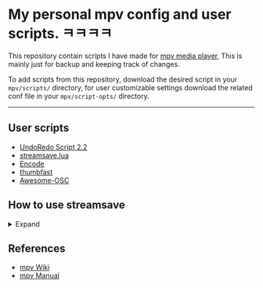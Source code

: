 # My personal mpv config and user scripts. ㅋㅋㅋㅋ

This repository contain scripts I have made for [mpv media player](https://github.com/mpv-player/mpv/), This is mainly just for backup and keeping track of changes.

To add scripts from this repository, download the desired script in your `mpv/scripts/` directory, for user customizable settings download the related conf file in your `mpv/script-opts/` directory.

----
## User scripts

* [UndoRedo Script 2.2](https://github.com/Eisa01/mpv-scripts#undoredo)
* [streamsave.lua](https://github.com/Sagnac/streamsave)
* [Encode](https://github.com/occivink/mpv-scripts#encodelua)
* [thumbfast](https://github.com/po5/thumbfast)
* [Awesome-OSC](https://github.com/Qiyue0726/awesome-osc)

## How to use streamsave
<details>
<summary>Expand</summary>

### How to use mpv for streaming, streaming+record
## [streamsave.lua](https://raw.githubusercontent.com/Sagnac/streamsave/master/streamsave.lua "streamsave.lua")

[mpv](https://github.com/mpv-player/mpv "mpv") script aimed at saving live streams and clipping online videos without encoding.

Essentially a wrapper around mpv's cache dumping commands, the script adds the following functionality:

* Automatic determination of the output file name and format;
* Option to specify the preferred output directory;
* Switch between 3 different dump modes:
  * clip mode;
  * full/continuous dump;
  * write from beginning to current position;
* Prevention of file overwrites;
* Acceptance of inverted loop ranges, allowing the end point to be set first;
* Dynamic chapter indicators on the OSC displaying the clipping interval;
* Automated stream saving;
* Workaround for some DAI HLS streams served from .m3u8 where the host changes.

By default the A-B loop points (set using the `l` key in mpv) determine the portion of the cache written to disk.

----

Default keybinds:

`Ctrl+z` dumps cache to disk

`Alt+z` cycles dump mode

`Alt+x` aligns loop points to keyframes (pressing again will restore the initial loop points)

`Ctrl+x` stops continuous dumping

----

It is advisable that you set `--demuxer-max-bytes` and `--demuxer-max-back-bytes` to larger values (e.g. at least 1GiB) in order to have a larger cache.

If you want to use with local files set `cache=yes` in mpv.conf

----

mpv's `script-message` command can be used at runtime to set the dump mode, override the output title or file extension, change the save directory, or switch the output label.
If you override the title, the file extension, or the directory, the `revert` argument can be used to set it back to the default value.

Examples:
```
script-message streamsave-mode continuous
script-message streamsave-title "Example Title"
script-message streamsave-extension .mkv
script-message streamsave-extension revert
script-message streamsave-path ~/streams
script-message streamsave-label range
```

----

## General Options

Options are specified in `~~/script-opts/streamsave.conf`

Runtime changes to all user options are supported via the `script-opts` property by using mpv's `set` or `change-list` input commands and the `streamsave-` prefix.

----

`save_directory` sets the output file directory. Don't use quote marks or a trailing slash when specifying paths here.

Example: `save_directory=C:\User Directory`

mpv double tilde paths `~~/` and home path shortcuts `~/` are also accepted. By default files are dumped in the current directory.

----

`dump_mode=continuous` will use dump-cache, setting the initial timestamp to 0 and leaving the end timestamp unset.

Use this mode if you want to dump the entire cache.<br>
This process will continue as packets are read and until the streams change, the player is closed, or the user presses the stop keybind.

Under this mode pressing the cache-write keybind again will stop writing the first file and initiate another file starting at 0 and continuing as the cache increases.

If you want continuous dumping with a different starting point use the default A-B mode instead and only set the first loop point then press the cache-write keybind.

`dump_mode=current` will dump the cache from timestamp 0 to the current playback position in the file.

----

The `output_label` option allows you to choose how the output filename is tagged.

The default uses iterated step increments for every file output; i.e. file-1.mkv, file-2.mkv, etc.

There are 3 other choices:

`output_label=timestamp` will append Unix timestamps to the file name.

`output_label=range` will tag the file with the A-B loop range instead using the format HH.MM.SS (e.g. file-\[00.15.00 - 00.20.00\].mkv)

`output_label=overwrite` will not tag the file and will overwrite any existing files with the same name.

----

The `force_extension` option allows you to force a preferred format and sidestep the automatic detection.

If using this option it is recommended that a highly flexible container is used (e.g. Matroska).<br>
The format is specified as the extension including the dot (e.g. `force_extension=.mkv`).

If this option is set, `script-message streamsave-extension revert` will run the automatic determination at runtime; running this command again will reset the extension to what's specified in `force_extension`.

This option is disabled by default allowing the script to choose between MP4, WebM, and MKV depending on the input format.

----

The `force_title` option will set the title used for the filename. By default the script uses the `media-title`.

This is specified without double quote marks in streamsave.conf, e.g. `force_title=Example Title`.

The `output_label` is still used here and file overwrites are prevented if desired. Changing the filename title to the `media-title` is still possible at runtime by using the `revert` argument, as in the `force_extension` example.

----

The `range_marks` option allows the script to set temporary chapters at A-B loop points, resulting in visual guides on the OSC.

If chapters already exist they are stored and cleared whenever any A-B points are set. Once the A-B points are cleared the original chapters are restored. Any chapters added after A-B mode is entered are added to the initial chapter list.

Make sure your build of mpv is up to date or at least includes commit [mpv-player/mpv@`96b246d`](https://github.com/mpv-player/mpv/commit/96b246d9283da99b82800bbd576037d115e3c6e9 "mpv commit 96b246d") so that the seekbar chapter indicators/markers update properly on the OSC.

This option is disabled by default; set `range_marks=yes` in streamsave.conf in order to enable it.

You can also enable this feature at runtime using `script-message streamsave-marks yes`.

----

## Automation Options

These features are mostly meant to be used with live streams.

Contrary to general use where you'd typically want a larger cache (clipping streams, saving a full video, writing out everything loaded in memory, etc.), if you're going to be automating any cache writing you probably want a smaller cache size in order to reduce mpv's memory footprint.

This becomes especially important for long streams, which when coupled with constantly writing out the cache to file could slow things down quite a bit and possibly lead to problems. Under automatic saving mode the stream will continuously write to disk immediately so it's not necessary to use a large cache size.

----

The `autostart` and `autoend` options are used for automated stream capturing.

Set `autostart=yes` if you want the script to trigger cache writing immediately on stream load.

Set `autoend` to a time format of the form `HH:MM:SS` (e.g. `autoend=01:20:08`) if you want the file writing to stop after that much of the stream has been cached. The `autoend` feature accepts runtime `script-message` commands under the `streamsave-autoend` name.

----

The `hostchange=yes` option enables an experimental workaround for DAI HLS .m3u8 streams in which the host changes. If enabled this will result in multiple files being output as the stream reloads.

The `autostart` option must also be enabled in order to autosave these types of streams.

This feature accepts associated `script-message` arguments of `yes`, `no`, and `cycle` which cycles between the first two.

See [`6d5c0e0`](https://github.com/Sagnac/streamsave/commit/6d5c0e04472bd04ad91b5148fb0d9ad5bd9bbb72 "streamsave commit 6d5c0e0") for more info.

----

The `quit=HH:MM:SS` option will set a one shot quit timer at script load, serving as a replacement for `autoend` when using `hostchange`; once the specified time has elapsed the player will exit.

Running `script-message streamsave-quit HH:MM:SS` at runtime will reset the timer to the specified duration and restart it from the point of input; it can also be disabled entirely by passing `no`.

----

Set `piecewise=yes` if you want to save a stream in parts automatically. This feature will divide a continuous stream into separate output files based on time, which is useful for capturing individual episodic content from a broadcast.

This option must be used with `autoend` which controls the piece size; set `autoend` to the duration preferred for each output file.

This could also be helpful for saving long streams on slow systems. On some slower machines dumping a large cache or writing out a large file can bog things down quite a bit until the writing stops, so this allows you to dump the cache periodically according to the time set in autoend.

This feature also requires `autostart=yes`. Since this is based on start and stop cycles of continuous writing rather than dumping the loaded cache at regular intervals it is not necessary to have a large cache size.

</details>

## References

- [mpv Wiki](https://github.com/mpv-player/mpv/wiki)
- [mpv Manual](https://mpv.io/manual/master)


